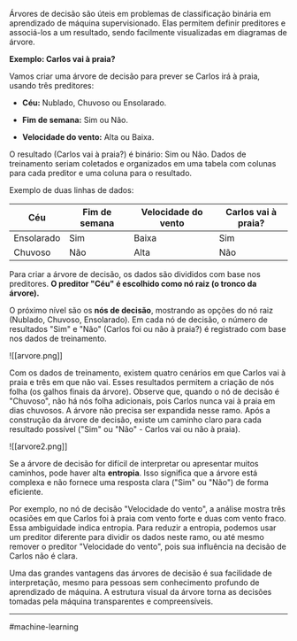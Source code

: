 Árvores de decisão são úteis em problemas de classificação binária em aprendizado de máquina supervisionado. Elas permitem definir preditores e associá-los a um resultado, sendo facilmente visualizadas em diagramas de árvore.

**Exemplo: Carlos vai à praia?**

Vamos criar uma árvore de decisão para prever se Carlos irá à praia, usando três preditores:

- **Céu:** Nublado, Chuvoso ou Ensolarado.
    
- **Fim de semana:** Sim ou Não.
    
- **Velocidade do vento:** Alta ou Baixa.
    

O resultado (Carlos vai à praia?) é binário: Sim ou Não. Dados de treinamento seriam coletados e organizados em uma tabela com colunas para cada preditor e uma coluna para o resultado.

Exemplo de duas linhas de dados:

| Céu        | Fim de semana | Velocidade do vento | Carlos vai à praia? |
| ---------- | ------------- | ------------------- | ------------------- |
| Ensolarado | Sim           | Baixa               | Sim                 |
| Chuvoso    | Não           | Alta                | Não                 |

Para criar a árvore de decisão, os dados são divididos com base nos preditores. **O preditor "Céu" é escolhido como nó raiz (o tronco da árvore).**

O próximo nível são os **nós de decisão**, mostrando as opções do nó raiz (Nublado, Chuvoso, Ensolarado). Em cada nó de decisão, o número de resultados "Sim" e "Não" (Carlos foi ou não à praia?) é registrado com base nos dados de treinamento.

![[arvore.png]]

Com os dados de treinamento, existem quatro cenários em que Carlos vai à praia e três em que não vai. Esses resultados permitem a criação de nós folha (os galhos finais da árvore). Observe que, quando o nó de decisão é "Chuvoso", não há nós folha adicionais, pois Carlos nunca vai à praia em dias chuvosos. A árvore não precisa ser expandida nesse ramo. Após a construção da árvore de decisão, existe um caminho claro para cada resultado possível ("Sim" ou "Não" - Carlos vai ou não à praia).

![[arvore2.png]]

Se a árvore de decisão for difícil de interpretar ou apresentar muitos caminhos, pode haver alta **entropia**. Isso significa que a árvore está complexa e não fornece uma resposta clara ("Sim" ou "Não") de forma eficiente.

Por exemplo, no nó de decisão "Velocidade do vento", a análise mostra três ocasiões em que Carlos foi à praia com vento forte e duas com vento fraco. Essa ambiguidade indica entropia. Para reduzir a entropia, podemos usar um preditor diferente para dividir os dados neste ramo, ou até mesmo remover o preditor "Velocidade do vento", pois sua influência na decisão de Carlos não é clara.

Uma das grandes vantagens das árvores de decisão é sua facilidade de interpretação, mesmo para pessoas sem conhecimento profundo de aprendizado de máquina. A estrutura visual da árvore torna as decisões tomadas pela máquina transparentes e compreensíveis.

---
#machine-learning 